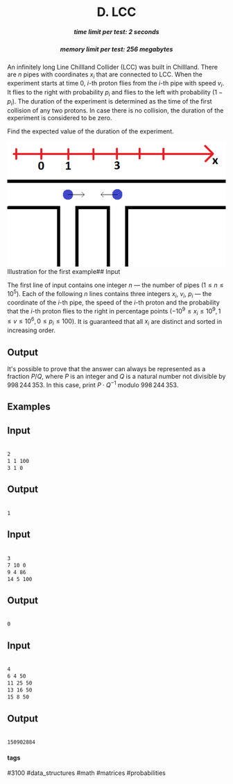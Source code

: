 <h1 style='text-align: center;'> D. LCC</h1>

<h5 style='text-align: center;'>time limit per test: 2 seconds</h5>
<h5 style='text-align: center;'>memory limit per test: 256 megabytes</h5>

An infinitely long Line Chillland Collider (LCC) was built in Chillland. There are $n$ pipes with coordinates $x_i$ that are connected to LCC. When the experiment starts at time 0, $i$-th proton flies from the $i$-th pipe with speed $v_i$. It flies to the right with probability $p_i$ and flies to the left with probability $(1 - p_i)$. The duration of the experiment is determined as the time of the first collision of any two protons. In case there is no collision, the duration of the experiment is considered to be zero.

Find the expected value of the duration of the experiment.

![](images/8f71f247f9973aa84c688f02028df0fa69838ce5.png)Illustration for the first example## Input

The first line of input contains one integer $n$ — the number of pipes ($1 \le n \le 10^5$). Each of the following $n$ lines contains three integers $x_i$, $v_i$, $p_i$ — the coordinate of the $i$-th pipe, the speed of the $i$-th proton and the probability that the $i$-th proton flies to the right in percentage points ($-10^9 \le x_i \le 10^9, 1 \le v \le 10^6, 0 \le p_i \le 100$). It is guaranteed that all $x_i$ are distinct and sorted in increasing order.

## Output

It's possible to prove that the answer can always be represented as a fraction $P/Q$, where $P$ is an integer and $Q$ is a natural number not divisible by $998\,244\,353$. In this case, print $P \cdot Q^{-1}$ modulo $998\,244\,353$.

## Examples

## Input


```

2
1 1 100
3 1 0

```
## Output


```

1

```
## Input


```

3
7 10 0
9 4 86
14 5 100

```
## Output


```

0

```
## Input


```

4
6 4 50
11 25 50
13 16 50
15 8 50

```
## Output


```

150902884

```


#### tags 

#3100 #data_structures #math #matrices #probabilities 